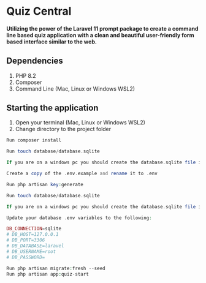 # Quiz Central

#### Utilizing the power of the Laravel 11 prompt package to create a command line based quiz application with a clean and beautiful user-friendly form based interface similar to the web.

## Dependencies

1. PHP 8.2
2. Composer
3. Command Line (Mac, Linux or Windows WSL2)

## Starting the application
1. Open your terminal (Mac, Linux or Windows WSL2)
2. Change directory to the project folder

```php
Run composer install
```

```php
Run touch database/database.sqlite

If you are on a windows pc you should create the database.sqlite file in the database directory similar to the above command.
```

```php
Create a copy of the .env.example and rename it to .env

Run php artisan key:generate

Run touch database/database.sqlite

If you are on a windows pc you should create the database.sqlite file in the database directory similar to the above command.

Update your database .env variables to the following:

DB_CONNECTION=sqlite
# DB_HOST=127.0.0.1
# DB_PORT=3306
# DB_DATABASE=laravel
# DB_USERNAME=root
# DB_PASSWORD=
```

```php
Run php artisan migrate:fresh --seed
Run php artisan app:quiz-start
```
